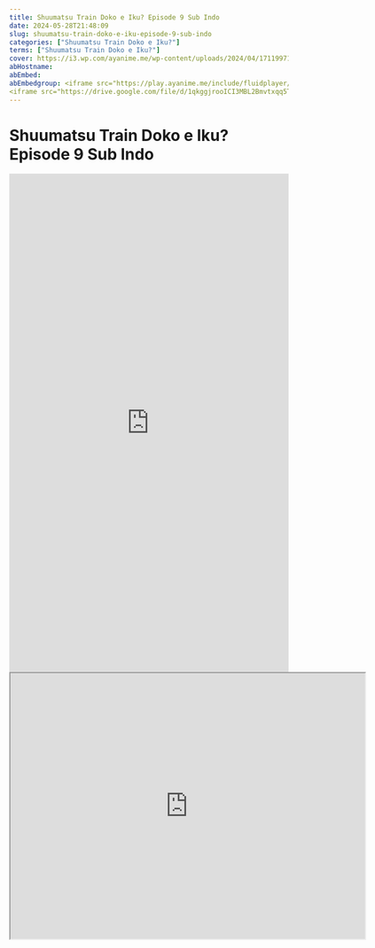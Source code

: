 ```yaml
---
title: Shuumatsu Train Doko e Iku? Episode 9 Sub Indo
date: 2024-05-28T21:48:09
slug: shuumatsu-train-doko-e-iku-episode-9-sub-indo
categories: ["Shuumatsu Train Doko e Iku?"]
terms: ["Shuumatsu Train Doko e Iku?"]
cover: https://i3.wp.com/ayanime.me/wp-content/uploads/2024/04/1711997161-8309-137451.jpg
abHostname: 
abEmbed: 
abEmbedgroup: <iframe src="https://play.ayanime.me/include/fluidplayer/fluidplayer.php?VideoSrc1=https%3A%2F%2Fdrive.google.com%2Ffile%2Fd%2F1Ap0g2RRoMX86GACcSEJ4dQHuWP0n7i3O%2Fpreview&VideoType1=video%2Fmp4&VideoQuality1=480p&VideoSrc2=https%3A%2F%2Fdrive.google.com%2Ffile%2Fd%2F1AZRfPRBbq5jYM8lRhbDUm0GvgMHTkk8U%2Fpreview&VideoType2=video%2Fmp4&VideoQuality2=720p&VideoSrc3=https%3A%2F%2Fdrive.google.com%2Ffile%2Fd%2F1qkggjrooICI3MBL2Bmvtxqq5TsTwxK58%2Fpreview&VideoType3=video%2Fmp4&VideoQuality3=1080p&VideoSrc4=&VideoType4=&VideoQuality4=&VideoPoster=&VideoTrack1=&kind1=&srclang1=&label1=&default1=&VideoTrack2=&kind2=&srclang2=&label2=&default2=&player=fluid+player&server=Drive+API&api=&width=100%25&height=900px" frameborder="0" width="100%" height="900px" allowfullscreen="allowfullscreen" scrolling="no"></iframe>
<iframe src="https://drive.google.com/file/d/1qkggjrooICI3MBL2Bmvtxqq5TsTwxK58/preview" width="640" height="480" allow="accelerometer; autoplay; encrypted-media; gyroscope; fullscreen; picture-in-picture" scrolling="no" seamless="" sandbox="allow-same-origin allow-scripts"></iframe>
---
```


# Shuumatsu Train Doko e Iku? Episode 9 Sub Indo

<iframe src="https://play.ayanime.me/include/fluidplayer/fluidplayer.php?VideoSrc1=https%3A%2F%2Fdrive.google.com%2Ffile%2Fd%2F1Ap0g2RRoMX86GACcSEJ4dQHuWP0n7i3O%2Fpreview&VideoType1=video%2Fmp4&VideoQuality1=480p&VideoSrc2=https%3A%2F%2Fdrive.google.com%2Ffile%2Fd%2F1AZRfPRBbq5jYM8lRhbDUm0GvgMHTkk8U%2Fpreview&VideoType2=video%2Fmp4&VideoQuality2=720p&VideoSrc3=https%3A%2F%2Fdrive.google.com%2Ffile%2Fd%2F1qkggjrooICI3MBL2Bmvtxqq5TsTwxK58%2Fpreview&VideoType3=video%2Fmp4&VideoQuality3=1080p&VideoSrc4=&VideoType4=&VideoQuality4=&VideoPoster=&VideoTrack1=&kind1=&srclang1=&label1=&default1=&VideoTrack2=&kind2=&srclang2=&label2=&default2=&player=fluid+player&server=Drive+API&api=&width=100%25&height=900px" frameborder="0" width="100%" height="900px" allowfullscreen="allowfullscreen" scrolling="no"></iframe>
<iframe src="https://drive.google.com/file/d/1qkggjrooICI3MBL2Bmvtxqq5TsTwxK58/preview" width="640" height="480" allow="accelerometer; autoplay; encrypted-media; gyroscope; fullscreen; picture-in-picture" scrolling="no" seamless="" sandbox="allow-same-origin allow-scripts"></iframe>
